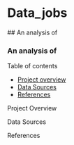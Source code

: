 # Data_jobs
## An analysis of 
### An analysis of 
Table of contents 
- [Project overview](#Project-overview)
- [Data Sources](#Data-Sources)
- [References](#References)



Project Overview 


Data Sources 


References 

